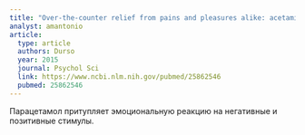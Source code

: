 ```yaml
---
title: "Over-the-counter relief from pains and pleasures alike: acetaminophen blunts evaluation sensitivity to both negative and positive stimuli"
analyst: amantonio
article:
  type: article
  authors: Durso
  year: 2015
  journal: Psychol Sci
  link: https://www.ncbi.nlm.nih.gov/pubmed/25862546
  pubmed: 25862546
---
```


Парацетамол притупляет эмоциональную реакцию на негативные и позитивные стимулы.
